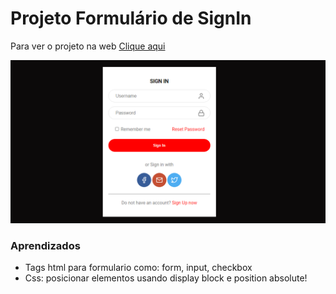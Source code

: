 # Projeto Formulário de SignIn

Para ver o projeto na web [Clique aqui](https://gusfavo.github.io/signinform/)

![Projeto Preview](https://github.com/gusfavo/signinform/blob/main/assets/imagemsignin.png?raw=true)

### Aprendizados
- Tags html para formulario como: form, input, checkbox
- Css: posicionar elementos usando display block e position absolute!
